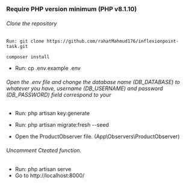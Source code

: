 

 ### Require PHP version minimum  (PHP v8.1.10) 


###### Clone the repository
    Run: git clone https://github.com/rahatMahmud176/inflexionpoint-task.git

    composer install
- Run: cp .env.example .env
###### Open the .env file and change the database name (DB_DATABASE) to whatever you have, username (DB_USERNAME) and password (DB_PASSWORD) field correspond to your

- Run: php artisan key:generate

- Run: php artisan migrate:fresh --seed
- Open the ProductObserver file. (App\Observers\ProductObserver)
###### Uncomment Cteated function.
- Run: php artisan serve
- Go to http://localhost:8000/
